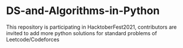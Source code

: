 # DS-and-Algorithms-in-Python
This repository is participating in HacktoberFest2021, contributors are invited to add more python solutions for standard problems of Leetcode/Codeforces 

